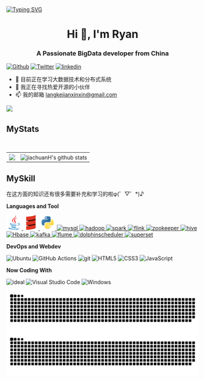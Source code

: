 [![Typing SVG](https://readme-typing-svg.demolab.com?font=Fira+Code&pause=1000&width=435&lines=Hey+floks;Thanks+for+visiting+my+profile;Have+a+nice+day%F0%9F%A5%B0)](https://git.io/typing-svg)
<h1 align="center">Hi 👋, I'm Ryan</h1>
<h3 align="center">A Passionate BigData developer from China</h3>


 [![Github](https://img.shields.io/badge/GitHub-000000?style=for-the-badge&logo=GitHub&logoColor=white)](https://github.com/jiachuanH)
[![Twitter](https://img.shields.io/badge/Twitter-1DA1F2?style=for-the-badge&logo=Twitter&logoColor=white)](https://twitter.com/jiachuanhuang)
[![linkedin](https://img.shields.io/badge/Linkedin-0A66C2?style=for-the-badge&logo=linkedin&logoColor=white)](https://www.linkedin.com/in/ammaryaser/)

+ 🌱 目前正在学习大数据技术和分布式系统
+ 🤝 我正在寻找热爱开源的小伙伴
+ 📫 我的邮箱 langkejianxinxin@gmail.com

[![](https://komarev.com/ghpvc/?username=jiachuanH)](https://komarev.com/ghpvc/?username=jiachuanH)

## MyStats

<br />

<table align="center" border="0" cellpadding="0" cellspacing="0">
<tr>
<td>
<a><img align="center" src="https://github-readme-stats.vercel.app/api/top-langs/?username=jiachuanH&layout=compact&theme=tokyonight&hide_border=true" height="200"/></a>
</td>
<td>
<a><img align="center" src="https://github-readme-stats.vercel.app/api?username=jiachuanH&show_icons=true&include_all_commits=true&theme=tokyonight&hide_border=true" alt="jiachuanH's github stats" height="200" /></a>
</td>
</tr>
</table>


## MySkill

在这方面的知识还有很多需要补充和学习的啦φ(゜▽゜*)♪

**Languages and Tool**


<p>
<!-- JAVA -->
<a href="https://www.java.com" target="_blank" rel="noreferrer"> <img src="https://raw.githubusercontent.com/devicons/devicon/master/icons/java/java-original.svg" alt="java" width="40" height="40"/> </a>
<!-- Scala -->
<a href="https://www.scala-lang.org" target="_blank" rel="noreferrer"> <img src="https://raw.githubusercontent.com/devicons/devicon/master/icons/scala/scala-original.svg" alt="scala" width="40" height="40"/> </a>
<!-- Python -->
<a href="https://www.python.org" target="_blank" rel="noreferrer"> <img src="https://raw.githubusercontent.com/devicons/devicon/master/icons/python/python-original.svg" alt="python" width="40" height="40"/> </a>
<!-- mysql -->
<a href="https://www.mysql.com/" target="_blank" rel="noreferrer"> <img src="https://www.vectorlogo.zone/logos/mysql/mysql-ar21.svg" alt="mysql" width="70" height="40"/> </a>
<!-- hadoop -->
<a href="https://hadoop.apache.org/" target="_blank" rel="noreferrer"> <img src="https://www.vectorlogo.zone/logos/apache_hadoop/apache_hadoop-icon.svg" alt="hadoop" width="40" height="40"/> </a>
<!-- Spark -->
<a href="https://spark.apache.org/" target="_blank" rel="noreferrer"> <img src="https://www.vectorlogo.zone/logos/apache_spark/apache_spark-ar21.svg" alt="spark" width="80" height="40"/> </a>
<!-- Flink -->
<a href="https://flink.apache.org/" target="_blank" rel="noreferrer"> <img src="https://flink.apache.org/flink-header-logo.svg" alt="flink" width="80" height="40"/> </a>
<!-- zookeeper -->
<a href="https://zookeeper.apache.org/" target="_blank" rel="noreferrer"> <img src="https://www.vectorlogo.zone/logos/apache_zookeeper/apache_zookeeper-icon.svg" alt="zookeeper" width="40" height="40"/> </a>
<!-- hive -->
<a href="https://hive.apache.org/" target="_blank" rel="noreferrer"> <img src="https://hive.apache.org/images/hive.svg" alt="hive" width="70" height="40"/> </a>
<!-- Hbase -->
<a href="https://hbase.apache.org/" target="_blank" rel="noreferrer"> <img src="https://hbase.apache.org/images/hbase_logo_with_orca_large.png" alt="Hbase" width="160" height="40"/> </a>
<!-- kafka -->
<a href="https://kafka.apache.org/" target="_blank" rel="noreferrer"> <img src="https://www.vectorlogo.zone/logos/apache_kafka/apache_kafka-icon.svg" alt="kafka" width="40" height="40"/> </a>
<!-- flume -->
<a href="https://flume.apache.org/" target="_blank" rel="noreferrer"> <img src="https://flume.apache.org/_static/flume-logo.png" alt="flume" width="40" height="40"/> </a>
<!-- dolphinscheduler -->
<a href="https://dolphinscheduler.apache.org/" target="_blank" rel="noreferrer"> <img src="https://landscape.cncf.io/logos/dolphin-scheduler.svg" alt="dolphinscheduler" width="50" height="40"/> </a>
<!-- superset -->
<a href="https://superset.apache.org/" target="_blank" rel="noreferrer"> <img src="https://superset.apache.org/img/superset-logo-horiz-apache.svg" alt="superset" width="150" height="40"/> </a>
</p>

**DevOps and Webdev**
<p>

![Ubuntu](https://img.shields.io/badge/Ubuntu-ff8906?style=for-the-badge&logo=ubuntu&logoColor=white)
![GitHub Actions](https://img.shields.io/badge/-GitHubActions-2088FF?style=for-the-badge&logo=GitHubActions&logoColor=white)
![git](https://img.shields.io/badge/Git-F05032?style=for-the-badge&logo=git&logoColor=white)
![HTML5](https://img.shields.io/badge/-HTML5-%23E44D27?style=for-the-badge&logo=html5&logoColor=ffffff)
![CSS3](https://img.shields.io/badge/-CSS3-%231572B6?style=for-the-badge&logo=css3)
![JavaScript](https://img.shields.io/badge/-JavaScript-%23F7DF1C?style=for-the-badge&logo=javascript&logoColor=000000&labelColor=%23F7DF1C&color=%23FFCE5A)

</p>

**Now Coding With**

![ideal](https://img.shields.io/badge/-IDEA-0f0e17?style=for-the-badge&logo=IntelliJIDEA&logoColor=white)
![Visual Studio Code](https://img.shields.io/badge/-VSCode-007ACC?style=for-the-badge&logo=visualstudiocode&logoColor=white)
![Windows](https://img.shields.io/badge/Windows-007ACC?style=for-the-badge&logo=windows&logoColor=white)


![github contribution grid snake animation](https://raw.githubusercontent.com/jiachuanH/jiachuanH/output/github-contribution-grid-snake-dark.svg#gh-dark-mode-only)
![github contribution grid snake animation](https://raw.githubusercontent.com/jiachuanH/jiachuanH/output/github-contribution-grid-snake.svg#gh-light-mode-only)
